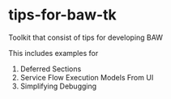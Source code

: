 # tips-for-baw-tk
Toolkit that consist of tips for developing BAW

This includes examples for 
  1. Deferred Sections
  2. Service Flow Execution Models From UI
  3. Simplifying Debugging
